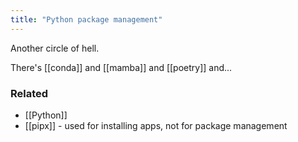 ```yaml
---
title: "Python package management"
---
```


Another circle of hell.

There's [[conda]] and [[mamba]] and [[poetry]] and...

### Related
- [[Python]]
- [[pipx]] - used for installing apps, not for package management
